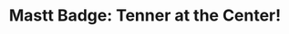 ---
title: "Mastt Badge: Tenner at the Center!"
layout: default
image: /badges/assets/images/tenth_payment.png
url: https://istisiki.github.io/badges/tenth-payment
---